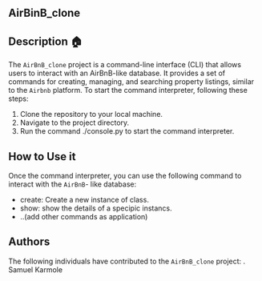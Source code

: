 ## AirBinB_clone
## Description :house:
The `AirBnB_clone` project is a command-line interface (CLI) that allows users to interact with an AirBnB-like database. It provides a set of commands for creating, managing, and searching property listings, similar to the `Airbnb` platform.
To start the command interpreter, following these steps:
1. Clone the repository to your local machine.
2. Navigate to the project directory.
3. Run the command ./console.py to start the command interpreter.
## How to Use it
Once the command interpreter, you can use the following command
to interact with the `AirBnB`- like database:
* create: Create a new instance of class.
* show: show the details of a specipic instancs.
* ..(add other commands as application)
## Authors
The following individuals have contributed to the `AirBnB_clone` project:
. Samuel Karmole

